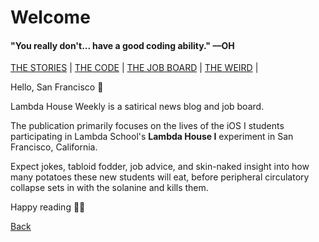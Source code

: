 # Welcome

#### "You really don't... have a good coding ability." ––OH

[THE STORIES](https://www.lambda.house/stories) | [THE CODE](https://www.lambda.house/code) | [THE JOB BOARD](https://www.lambda.house/coming-soon) | [THE WEIRD](https://www.lambda.house/weird) |

Hello, San Francisco 👋

Lambda House Weekly is a satirical news blog and job board.

The publication primarily focuses on the lives of the iOS I students participating
in Lambda School's **Lambda House I** experiment in San Francisco, California.

Expect jokes, tabloid fodder, job advice, and skin-naked insight into how many
potatoes these new students will eat, before peripheral circulatory collapse sets
in with the solanine and kills them.

Happy reading 👨‍🚀

[Back](https://www.lambda.house)

